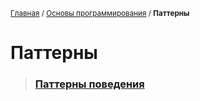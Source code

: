 <sub>[Главная](../../index.md) / [Основы программирования](../README.md) / **Паттерны** </sub>

# **Паттерны**

> ### **[Паттерны поведения](./Behavioral/README.md)**
